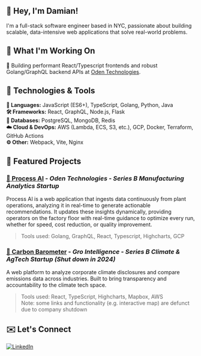 ## 👋 Hey, I'm Damian!

I'm a full-stack software engineer based in NYC, passionate about building scalable, data-intensive web applications that solve real-world problems.

## 🧠 What I'm Working On

🚀 Building performant React/Typescript frontends and robust Golang/GraphQL backend APIs at [Oden Technologies](https://oden.io).

## 🔧 Technologies & Tools

**📝 Languages:** JavaScript (ES6+), TypeScript, Golang, Python, Java  
**🛠️ Frameworks:** React, GraphQL, Node.js, Flask  
**💾 Databases:** PostgreSQL, MongoDB, Redis  
**☁️ Cloud & DevOps:** AWS (Lambda, ECS, S3, etc.), GCP, Docker, Terraform, GitHub Actions  
**⚙️ Other:** Webpack, Vite, Nginx

## 🌟 Featured Projects

### [🤖 Process AI](https://oden.io/process-ai/#id-demo-block) - *Oden Technologies - Series B Manufacturing Analytics Startup*
Process AI is a web application that ingests data continuously from plant operations, analyzing it in real-time to generate actionable recommendations.
It updates these insights dynamically, providing operators on the factory floor with real-time guidance to optimize every run, whether for speed, cost reduction, or quality improvement.
> Tools used: Golang, GraphQL, React, Typescript, Highcharts, GCP

### [🌱 Carbon Barometer](https://www.carbonbarometer.com/) - *Gro Intelligence - Series B Climate & AgTech Startup (Shut down in 2024)*
A web platform to analyze corporate climate disclosures and compare emissions data across industries. Built to bring transparency and accountability to the climate tech space.

> Tools used: React, TypeScript, Highcharts, Mapbox, AWS     
> Note: some links and functionality (e.g. interactive map) are defunct due to company shutdown

## ✉️ Let's Connect
[![LinkedIn](https://img.shields.io/badge/LinkedIn-0077B5?style=for-the-badge&logo=linkedin&logoColor=white)](https://linkedin.com/in/lim-damian)

